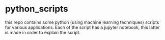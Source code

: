 # python_scripts
this repo contains some python (using machine learning techniques) scripts for various applications. Each of the script has a jupyter notebook, this latter is made in order to explain the script.
